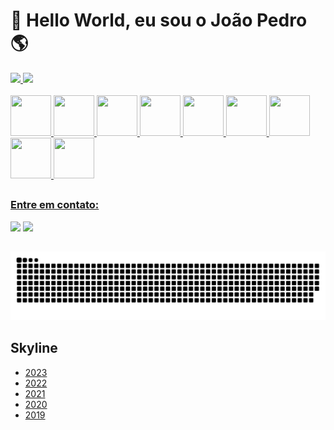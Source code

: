 # 👋 Hello World, eu sou o João Pedro 🌎


<div>
  <a href="https://github.com/MarchPy">
  <img height="180cm" src="https://github-readme-stats.vercel.app/api/top-langs/?username=marchpy&layout=compact&langs_count=7&theme=tokyonight"/>
  <img height="180cm" src="https://github-readme-stats.vercel.app/api?username=marchpy&show_icons=true&theme=tokyonight&include_all_commits=true&count_private=true"/>
</div>
<div style="display: inline_block"><br>
  <img height="65" width="65" src="https://cdn.jsdelivr.net/gh/devicons/devicon/icons/python/python-original.svg"/>
  <img height="65" width="65" src="https://cdn.jsdelivr.net/gh/devicons/devicon/icons/git/git-original.svg" />
  <img height="65" width="65" src="https://cdn.jsdelivr.net/gh/devicons/devicon/icons/arduino/arduino-original-wordmark.svg"/>
  <img height="65" width="65" src="https://cdn.jsdelivr.net/gh/devicons/devicon/icons/go/go-original.svg" />
  <img height="65" width="65" src="https://cdn.jsdelivr.net/gh/devicons/devicon/icons/cplusplus/cplusplus-original.svg" />
  <img height="65" width="65" src="https://cdn.jsdelivr.net/gh/devicons/devicon/icons/mysql/mysql-original-wordmark.svg" />     <img height="65" width="65" src="https://cdn.jsdelivr.net/gh/devicons/devicon/icons/sqlite/sqlite-original.svg" />
  <img height="65" width="65" src="https://cdn.jsdelivr.net/gh/devicons/devicon/icons/selenium/selenium-original.svg" />
  <img height="65" width="65" src="https://cdn.jsdelivr.net/gh/devicons/devicon/icons/pandas/pandas-original-wordmark.svg" />
</div>


##


<div>
  <h3 align="left">Entre em contato:</h3>
   <a href = "mailto:joaomarchiori.jopa@gmail.com"><img src="https://img.shields.io/badge/-Gmail-%23333?style=for-the-badge&logo=gmail&logoColor=white" target="_blank"></a>
   <a href="https://www.linkedin.com/in/jo%C3%A3o-pedro-alexandre-marchiori-087648184/" target="_blank"><img src="https://img.shields.io/badge/-LinkedIn-%230077B5?style=for-the-badge&logo=linkedin&logoColor=white" target="_blank"></a> 
</div>


##


<div>
  <picture>
    <source
      media="(prefers-color-scheme: dark)"
      srcset="https://raw.githubusercontent.com/marchpy/marchpy/output/github-contribution-grid-snake-dark.svg"
    />
    <source
      media="(prefers-color-scheme: light)"
      srcset="https://raw.githubusercontent.com/marchpy/marchpy/output/github-contribution-grid-snake.svg"
    />
    <img
      alt="github contribution grid snake animation"
      src="https://raw.githubusercontent.com/marchpy/marchpy/output/github-contribution-grid-snake.svg"
    />
  </picture>
</div>

## Skyline
* [2023](./MarchPy-2023.stl)
* [2022](./MarchPy-2022.stl)
* [2021](./MarchPy-2021.stl)
* [2020](./MarchPy-2020.stl)
* [2019](./MarchPy-2019.stl)
